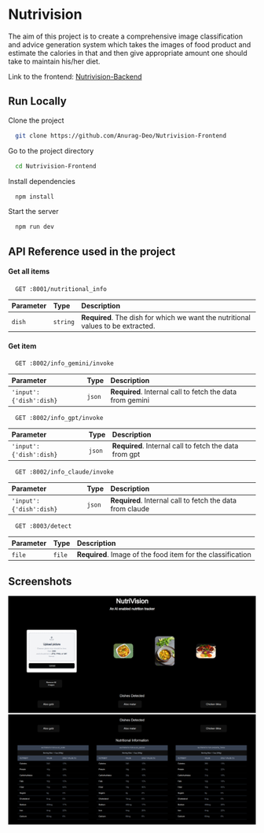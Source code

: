 
# Nutrivision

The aim of this project is to create a comprehensive image classification and advice generation system which takes the images of food product and estimate the calories in that and then give appropriate amount one should take to maintain his/her diet.

Link to the frontend: [Nutrivision-Backend](https://github.com/Anurag-Deo/Nutrivision-Backend)


## Run Locally

Clone the project

```bash
  git clone https://github.com/Anurag-Deo/Nutrivision-Frontend
```

Go to the project directory

```bash
  cd Nutrivision-Frontend
```

Install dependencies

```bash
  npm install
```

Start the server

```bash
  npm run dev
```


## API Reference used in the project

#### Get all items

```http
  GET :8001/nutritional_info
```

| Parameter | Type     | Description                |
| :-------- | :------- | :------------------------- |
| `dish` | `string` | **Required**. The dish for which we want the nutritional values to be extracted. |

#### Get item

```http
  GET :8002/info_gemini/invoke
```

| Parameter | Type     | Description                       |
| :-------- | :------- | :-------------------------------- |
| `'input':{'dish':dish}`      | `json` | **Required**. Internal call to fetch the data from gemini |

```http
  GET :8002/info_gpt/invoke
```

| Parameter | Type     | Description                       |
| :-------- | :------- | :-------------------------------- |
| `'input':{'dish':dish}`      | `json` | **Required**. Internal call to fetch the data from gpt |


```http
  GET :8002/info_claude/invoke
```

| Parameter | Type     | Description                       |
| :-------- | :------- | :-------------------------------- |
| `'input':{'dish':dish}`      | `json` | **Required**. Internal call to fetch the data from claude |

```http
  GET :8003/detect
```

| Parameter | Type     | Description                       |
| :-------- | :------- | :-------------------------------- |
| `file`      | `file` | **Required**. Image of the food item for the classification |


## Screenshots

![Architecture](./screenshots/1.png)
![Architecture](./screenshots/2.png)


<!-- ## Demo -->

